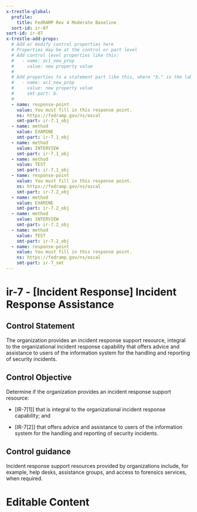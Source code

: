 ```yaml
---
x-trestle-global:
  profile:
    title: FedRAMP Rev 4 Moderate Baseline
  sort-id: ir-07
sort-id: ir-07
x-trestle-add-props:
  # Add or modify control properties here
  # Properties may be at the control or part level
  # Add control level properties like this:
  #   - name: ac1_new_prop
  #     value: new property value
  #
  # Add properties to a statement part like this, where "b." is the label of the target statement part
  #   - name: ac1_new_prop
  #     value: new property value
  #     smt-part: b.
  #
  - name: response-point
    value: You must fill in this response point.
    ns: https://fedramp.gov/ns/oscal
    smt-part: ir-7.1_obj
  - name: method
    value: EXAMINE
    smt-part: ir-7.1_obj
  - name: method
    value: INTERVIEW
    smt-part: ir-7.1_obj
  - name: method
    value: TEST
    smt-part: ir-7.1_obj
  - name: response-point
    value: You must fill in this response point.
    ns: https://fedramp.gov/ns/oscal
    smt-part: ir-7.2_obj
  - name: method
    value: EXAMINE
    smt-part: ir-7.2_obj
  - name: method
    value: INTERVIEW
    smt-part: ir-7.2_obj
  - name: method
    value: TEST
    smt-part: ir-7.2_obj
  - name: response-point
    value: You must fill in this response point.
    ns: https://fedramp.gov/ns/oscal
    smt-part: ir-7_smt
---
```


# ir-7 - \[Incident Response\] Incident Response Assistance

## Control Statement

The organization provides an incident response support resource, integral to the organizational incident response capability that offers advice and assistance to users of the information system for the handling and reporting of security incidents.

## Control Objective

Determine if the organization provides an incident response support resource:

- \[IR-7[1]\] that is integral to the organizational incident response capability; and

- \[IR-7[2]\] that offers advice and assistance to users of the information system for the handling and reporting of security incidents.

## Control guidance

Incident response support resources provided by organizations include, for example, help desks, assistance groups, and access to forensics services, when required.

# Editable Content

<!-- Make additions and edits below -->
<!-- The above represents the contents of the control as received by the profile, prior to additions. -->
<!-- If the profile makes additions to the control, they will appear below. -->
<!-- The above markdown may not be edited but you may edit the content below, and/or introduce new additions to be made by the profile. -->
<!-- If there is a yaml header at the top, parameter values may be edited. Use --set-parameters to incorporate the changes during assembly. -->
<!-- The content here will then replace what is in the profile for this control, after running profile-assemble. -->
<!-- The added parts in the profile for this control are below.  You may edit them and/or add new ones. -->
<!-- Each addition must have a heading either of the form ## Control my_addition_name -->
<!-- or ## Part a. (where the a. refers to one of the control statement labels.) -->
<!-- "## Control" parts are new parts added after the statement part. -->
<!-- "## Part" parts are new parts added into the top-level statement part with that label. -->
<!-- Subparts may be added with nested hash levels of the form ### My Subpart Name -->
<!-- underneath the parent ## Control or ## Part being added -->
<!-- See https://oscal-compass.github.io/compliance-trestle/tutorials/ssp_profile_catalog_authoring/ssp_profile_catalog_authoring for guidance. -->
